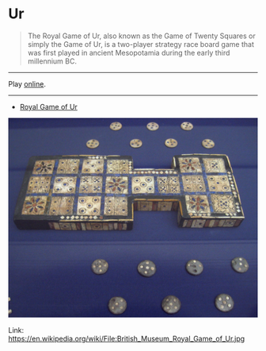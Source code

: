 # Ur

> The Royal Game of Ur, also known as the Game of Twenty Squares or simply the Game of Ur, is a two-player strategy race board game that was first played in ancient Mesopotamia during the early third millennium BC.

---

Play [online](https://gameofur.azurewebsites.net).

---

- [Royal Game of Ur](https://en.wikipedia.org/wiki/Royal_Game_of_Ur)

![British Museum Royal Game of Ur](images/British_Museum_Royal_Game_of_Ur.jpg "British Museum Royal Game of Ur")

Link: https://en.wikipedia.org/wiki/File:British_Museum_Royal_Game_of_Ur.jpg
